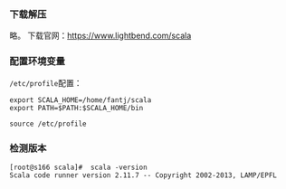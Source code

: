 ###   下载解压
略。
下载官网：https://www.lightbend.com/scala

###   配置环境变量
`/etc/profile`配置：

```
export SCALA_HOME=/home/fantj/scala
export PATH=$PATH:$SCALA_HOME/bin
```

`source /etc/profile`

###   检测版本
```
[root@s166 scala]#  scala -version
Scala code runner version 2.11.7 -- Copyright 2002-2013, LAMP/EPFL
```
